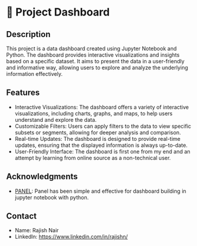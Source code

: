 # 🐍 Project Dashboard

## Description
This project is a data dashboard created using Jupyter Notebook and Python. The dashboard provides interactive visualizations and insights based on a specific dataset. It aims to present the data in a user-friendly and informative way, allowing users to explore and analyze the underlying information effectively.

## Features
- Interactive Visualizations: The dashboard offers a variety of interactive visualizations, including charts, graphs, and maps, to help users understand and explore the data.
- Customizable Filters: Users can apply filters to the data to view specific subsets or segments, allowing for deeper analysis and comparison.
- Real-time Updates: The dashboard is designed to provide real-time updates, ensuring that the displayed information is always up-to-date.
- User-Friendly Interface: The dashboard is first one from my end and an attempt by learning from online source as a non-technical user.

## Acknowledgments
- [PANEL](https://panel.holoviz.org/): Panel has been simple and effective for dashboard building in jupyter notebook with python.

## Contact

- Name: Rajish Nair
- LinkedIn: https://www.linkedin.com/in/rajishn/
